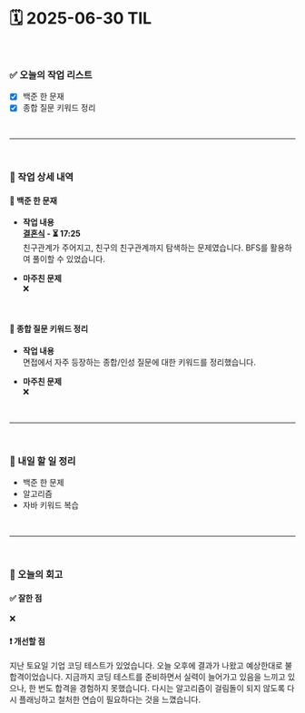 # 🗓️ 2025-06-30 TIL

<br>

### ✅ 오늘의 작업 리스트  
- [x] 백준 한 문재
- [x] 종합 질문 키워드 정리  

<br>

---

<br>

### 📌 작업 상세 내역  

#### 🔹 백준 한 문재
- **작업 내용**<br>
**[결혼식](https://www.acmicpc.net/problem/5567) - ⏳ 17:25**<br>
친구관계가 주어지고, 친구의 친구관계까지 탐색하는 문제였습니다. BFS를 활용하여 풀이할 수 있었습니다.

- **마주친 문제**<br>
❌

<br>

#### 🔹 종합 질문 키워드 정리  
- **작업 내용**<br>
면접에서 자주 등장하는 종합/인성 질문에 대한 키워드를 정리했습니다.

- **마주친 문제**<br>
❌

<br>

---

<br>

### 🚀 내일 할 일 정리  

- 백준 한 문제
- 알고리즘
- 자바 키워드 복습

<br>

---

<br>

### 🧐 오늘의 회고  

#### ✅ 잘한 점
❌

#### ❗ 개선할 점
지난 토요일 기업 코딩 테스트가 있었습니다. 오늘 오후에 결과가 나왔고 예상한대로 불합격이었습니다. 지금까지 코딩 테스트를 준비하면서 실력이 늘어가고 있음을 느끼고 있으나, 한 번도 합격을 경험하지 못했습니다. 다시는 알고리즘이 걸림돌이 되지 않도록 다시 플래닝하고 철처한 연습이 필요하다는 것을 느꼈습니다.


<br><br><br>